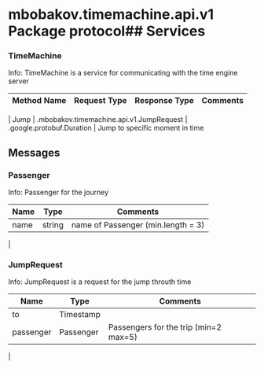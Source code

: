 # mbobakov.timemachine.api.v1 Package protocol## Services
### TimeMachine

Info:   TimeMachine is a service for communicating with the time engine server


| Method Name | Request Type | Response Type | Comments |
| ----------- | ------------ | ------------- | ------- |

| Jump | .mbobakov.timemachine.api.v1.JumpRequest | .google.protobuf.Duration | Jump to specific moment in time




## Messages


### Passenger
Info:  Passenger for the journey


| Name | Type | Comments|
| ----------- | ------------ | ---------- |
| name |string| name of Passenger (min.length = 3)
|


### JumpRequest
Info:  JumpRequest is a request for the jump throuth time


| Name | Type | Comments|
| ----------- | ------------ | ---------- |
| to |Timestamp||
| passenger |Passenger| Passengers for the trip (min=2 max=5)
|



